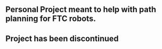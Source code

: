 ## Personal Project meant to help with path planning for FTC robots.

## Project has been discontinued
